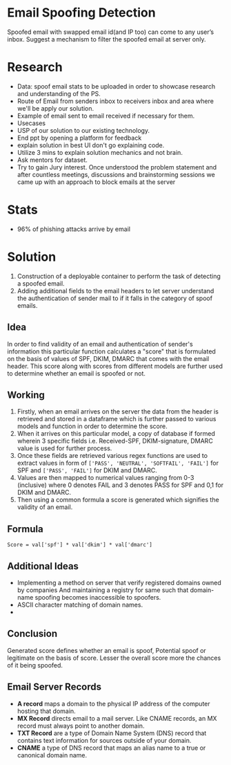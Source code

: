 # Email Spoofing Detection 
Spoofed email with swapped email id(and IP too) can come to any user’s inbox. Suggest a mechanism to filter the spoofed email at server only.

# Research
- Data: spoof email stats to be uploaded in order to showcase research and understanding of the PS.
- Route of Email from senders inbox to receivers inbox and area where we'll be apply our solution.
- Example of email sent to email received if necessary for them.
- Usecases
- USP of our solution to our existing technology.
- End ppt by opening a platform for feedback
- explain solution in best UI don't go explaining code.
- Utilize 3 mins to explain solution mechanics and not brain.
- Ask mentors for dataset.
- Try to gain Jury interest.
Once understood the problem statement and after countless meetings, discussions and brainstorming sessions we came up with an approach to block emails at the server 

# Stats
- 96% of phishing attacks arrive by email
# Solution
1. Construction of a deployable container to perform the task of detecting a spoofed email.
2. Adding additional fields to the email headers to let server understand the authentication of sender mail to if it falls in the category of spoof emails.

## Idea

In order to find validity of an email and authentication of sender's information this particular function calculates a "score" that is formulated on the basis of values of SPF, DKIM, DMARC that comes with the email header. This score along with scores from different models are further used to determine whether an email is spoofed or not.

## Working
1. Firstly, when an email arrives on the server the data from the header is retrieved and stored in a dataframe which is further passed to various models and function in order to determine the score.
2. When it arrives on this particular model, a copy of database if formed wherein 3 specific fields i.e. Received-SPF, DKIM-signature, DMARC value is used for further process.
3. Once these fields are retrieved various regex functions are used to extract values in form of `['PASS', 'NEUTRAL', 'SOFTFAIL', 'FAIL']` for SPF and `['PASS', 'FAIL']` for DKIM and DMARC.
4. Values are then mapped to numerical values ranging from 0-3 (inclusive) where 0 denotes FAIL and 3 denotes PASS for SPF and 0,1 for DKIM and DMARC.
5. Then using a common formula a score is generated which signifies the validity of an email.

## Formula
`Score = val['spf'] * val['dkim'] * val['dmarc']`


## Additional Ideas 
- Implementing a method on server that verify registered domains owned by companies And maintaining a registry for same such that domain-name spoofing becomes inaccessible to spoofers.
- ASCII character matching of domain names.
- 

## Conclusion 
Generated score defines whether an email is spoof, Potential spoof or legitimate on the basis of score. Lesser the overall score more the chances of it being spoofed.


## Email Server Records
- **A record** maps a domain to the physical IP address of the computer hosting that domain.
- **MX Record** directs email to a mail server. Like CNAME records, an MX record must always point to another domain.
- **TXT Record** are a type of Domain Name System (DNS) record that contains text information for sources outside of your domain.
- **CNAME** a type of DNS record that maps an alias name to a true or canonical domain name.
